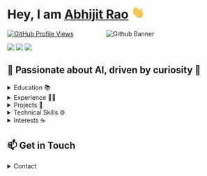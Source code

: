 <h1>Hey, I am <a href="https://www.linkedin.com/in/abhijit79/">Abhijit Rao</a> <img src="https://raw.githubusercontent.com/ABSphreak/ABSphreak/master/gifs/Hi.gif" width="30px"></h1>

<a href="https://github.com/Abhijit7979/">
    <img src="https://komarev.com/ghpvc/?username=Abhijit7979" alt="GitHub Profile Views">
</a>

<img width="55%" align="right" alt="Github Banner" src="https://raw.githubusercontent.com/onimur/.github/master/.resources/git-header.svg" />

<a href="https://www.linkedin.com/in/abhijit79/"><img src="https://cdn-icons-png.flaticon.com/512/174/174857.png" width="40" /></a>
<a href="https://github.com/Abhijit7979"><img src="https://cdn-icons-png.flaticon.com/512/25/25231.png" width="40" /></a>
<a href="mailto:abhijitrao79@gmail.com"><img src="https://cdn-icons-png.flaticon.com/512/732/732200.png" width="40" /></a>

<h2>🧠 Passionate about AI, driven by curiosity 🚀</h2>

<details>
  <summary>Education 📚</summary>
  <ul>
    <li>B.Tech in Artificial Intelligence — <a href="https://www.mahindrauniversity.edu.in/">Mahindra University</a>, Hyderabad (2021–2025)</li>
    <li>Narayana Junior College — Hyderabad (2019–2021)</li>
    <li>Sri Chaitanya Schools — Hyderabad (SSC - 2019)</li>
  </ul>
</details>

<details>
  <summary>Experience 👨‍💻</summary>
  <ul>
    <li><b>Agentic AI Intern</b> at <a href="https://www.linkedin.com/posts/prodigal-ai_prodigyofthemonth-teamsuccess-recognition-activity-7323063053275516929-4NvY">Prodigal AI</a> (Feb 2025 – June 2025)</li>
    <ul>
      <li>Developed RAG pipelines with ChromaDB for video editing automation (Dhanur AI)</li>
      <li>Worked with Langchain for intelligent B-roll and transition suggestions</li>
      <li>Awarded Intern of the Month – April 2025</li>
    </ul>
  </ul>
</details>

<details>
  <summary>Projects 🤖</summary>

- **Multi-Agent Financial Chatbot** – Modular LLM agents with Groq API, LLaMA 3.1, DeepSeek  
  🔗 [GitHub](https://github.com/Abhijit7979/Agentic-Ai)

- **Role-Based Access Control Chatbot** – FastAPI + Streamlit + RAG with department-aware data access  
  🔗 [GitHub](https://github.com/Abhijit7979/Role-Based-Access-Control-Chatbot)

- **NASA Turbofan Jet Engine RUL Predictor** – ML model using XGBoost/Random Forest  
  🔗 [GitHub](https://github.com/Abhijit7979/NASA-Turbofan-Jet-Engine)

</details>

<details>
  <summary>Technical Skills ⚙️</summary>
  <ul>
    <li><b>Languages:</b> Python, C++, JavaScript, SQL, HTML, CSS</li>
    <li><b>Frameworks/Tools:</b> LangChain, Phidata, RAG, FastAPI, Scikit-learn, TensorFlow, React.js</li>
    <li><b>OS:</b> macOS, Linux, Windows</li>
    <li><b>Soft Skills:</b> Creativity, Collaboration, Problem-solving, Adaptability</li>
  </ul>
</details>

<details>
  <summary>Interests ☕</summary>
  <ul>
    <li>chess, basketball 🏀</li>
    <li>Active volunteer at Mahindra University's Aether & Tarang events</li>
  </ul>
</details>

<h2>📫 Get in Touch</h2>
<details>
  <summary>Contact</summary>
  <ul>
    <li>Email: <a href="mailto:abhijitrao79@gmail.com">abhijitrao79@gmail.com</a></li>
    <li>LinkedIn: <a href="https://www.linkedin.com/in/abhijit79/">abhijit79</a></li>
    <li>GitHub: <a href="https://github.com/Abhijit7979">Abhijit7979</a></li>
  </ul>
</details>



